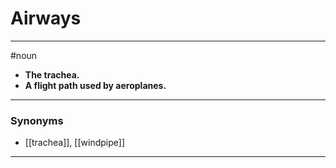 # Airways
---
#noun
- **The trachea.**
- **A flight path used by aeroplanes.**
---
### Synonyms
- [[trachea]], [[windpipe]]
---
